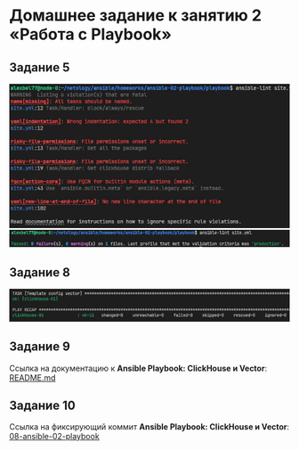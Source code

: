 # Домашнее задание к занятию 2 «Работа с Playbook»

## Задание 5

<center>
  <img src="img/ansible-lint-t5.JPG">
</center>

<center>
  <img src="img/ansible-lint-t5_2.JPG">
</center>

## Задание 8

<center>
  <img src="img/ansible-t8.JPG">
</center>

## Задание 9

Ссылка на документацию к **Ansible Playbook: ClickHouse и Vector**: [README.md]()

## Задание 10

Ссылка на фиксирующий коммит **Ansible Playbook: ClickHouse и Vector**: [08-ansible-02-playbook]()